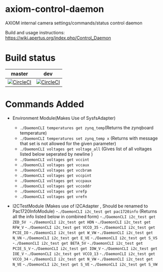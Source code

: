 # axiom-control-daemon
AXIOM internal camera settings/commands/status control daemon

Build and usage instructions: https://wiki.apertus.org/index.php/Control_Daemon

# Build status
| master | dev |
|:------:|:------:|
|[![CircleCI](https://circleci.com/gh/apertus-open-source-cinema/axiom-control-daemon/tree/master.svg?style=svg)](https://circleci.com/gh/apertus-open-source-cinema/axiom-control-daemon/tree/master)| [![CircleCI](https://circleci.com/gh/apertus-open-source-cinema/axiom-control-daemon/tree/dev.svg?style=svg)](https://circleci.com/gh/apertus-open-source-cinema/axiom-control-daemon/tree/dev) |

# Commands Added
- Environment Module(Makes Use of SysfsAdapter)
  - `./DaemonCLI temperatures get zynq_temp`(Returns the zynqboard temperature)
  - `./DaemonCLI temperatures set zynq_temp x` (Returns with message that set is not allowed for the given parameter)
  - `./DaemonCLI voltages get voltage_all` (Gives list of all voltages listed below seperated by newline )
  - `./DaemonCLI voltages get vccint`
  - `./DaemonCLI voltages get vccaux`
  - `./DaemonCLI voltages get vccbram`
  - `./DaemonCLI voltages get vccpint`
  - `./DaemonCLI voltages get vccpaux`
  - `./DaemonCLI voltages get vccoddr`
  - `./DaemonCLI voltages get vrefp`
  - `./DaemonCLI voltages get vrefn`

- I2CTestModule (Makes use of I2CAdapter , Should be renamed to Pac1720InfoModule)
  -`./DaemonCLI i2c_test get pac1720info` (Returns all the info listed below in combined form)
  -`./DaemonCLI i2c_test get ZED_5V `
  -`./DaemonCLI i2c_test get HDN`
  -`./DaemonCLI i2c_test get RFW_V`
  -`./DaemonCLI i2c_test get VCCO_35`
  -`./DaemonCLI i2c_test get PCIE_IO`
  -`./DaemonCLI i2c_test get W_VW`
  -`./DaemonCLI i2c_test get N_VN`
  -`./DaemonCLI i2c_test get E_VE`
  -`./DaemonCLI i2c_test get S_VS`
  -`./DaemonCLI i2c_test get BETA_5V`
  -`./DaemonCLI i2c_test get PCIE_S_V`
  -`./DaemonCLI i2c_test get IOW_V`
  -`./DaemonCLI i2c_test get IOE_V`
  -`./DaemonCLI i2c_test get VCCO_13`
  -`./DaemonCLI i2c_test get VCCO_34`
  -`./DaemonCLI i2c_test get N_VW`
  -`./DaemonCLI i2c_test get N_VE`
  -`./DaemonCLI i2c_test get S_VE`
  -`./DaemonCLI i2c_test get S_VW`
  
